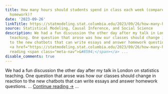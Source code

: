 ```yaml
---
title: How many hours should students spend in class each week (compared to doing
  homework)?
date: '2023-09-26'
linkTitle: https://statmodeling.stat.columbia.edu/2023/09/26/how-many-hours-should-students-spend-in-class-compared-to-doing-homework/
source: Statistical Modeling, Causal Inference, and Social Science
description: We had a fun discussion the other day after my talk in London on statistics
  teaching. One question that arose was how our classes should change in reaction
  to the new chatbots that can write essays and answer homework questions. &#8230;
  <a href="https://statmodeling.stat.columbia.edu/2023/09/26/how-many-hours-should-students-spend-in-class-compared-to-doing-homework/">Continue
  reading <span class="meta-nav">&#8594;</span></a> ...
disable_comments: true
---
```

We had a fun discussion the other day after my talk in London on statistics teaching. One question that arose was how our classes should change in reaction to the new chatbots that can write essays and answer homework questions. &#8230; <a href="https://statmodeling.stat.columbia.edu/2023/09/26/how-many-hours-should-students-spend-in-class-compared-to-doing-homework/">Continue reading <span class="meta-nav">&#8594;</span></a> ...